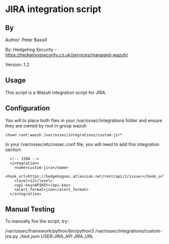 # JIRA integration script

## By
Author:   Peter Bassill

By:       Hedgehog Security - https://hedgehogsecurity.co.uk/services/managed-wazuh/

Version:  1.2

## Usage
This script is a Wazuh integration script for JIRA.

## Configuration
You will to place both files in your /var/ossec/integrations folder and ensure they are owned by root in group wazuh

`chown root:wazuh /var/ossec/integrations/custom-jir*`

In your /var/ossec/etc/ossec.conf file, you will need to add this integration section:

````
  <!-- JIRA -->
  <integration>
    <name>custom-jira</name>
    <hook_url>https://hedgehogsec.atlassian.net/rest/api/2/issue/</hook_url>
    <level>12</level>
    <api-key>APIKEY</api-key>
    <alert_format>json</alert_format>
  </integration>

````
## Manual Testing
To manually fire the script, try:

/var/ossec/framework/python/bin/python3 /var/ossec/integrations/custom-jira.py ./test.json USER:JIRA_API JIRA_URL

